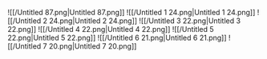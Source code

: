 ![[/Untitled 87.png|Untitled 87.png]]
![[/Untitled 1 24.png|Untitled 1 24.png]]
![[/Untitled 2 24.png|Untitled 2 24.png]]
![[/Untitled 3 22.png|Untitled 3 22.png]]
![[/Untitled 4 22.png|Untitled 4 22.png]]
![[/Untitled 5 22.png|Untitled 5 22.png]]
![[/Untitled 6 21.png|Untitled 6 21.png]]
![[/Untitled 7 20.png|Untitled 7 20.png]]
